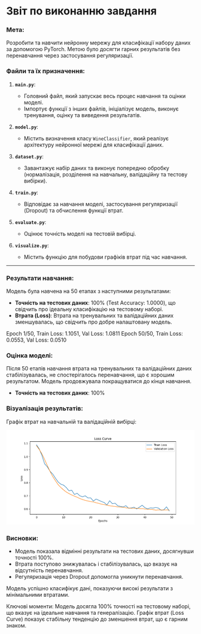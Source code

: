 # Звіт по виконанню завдання

### Мета:
Розробити та навчити нейронну мережу для класифікації набору даних за допомогою PyTorch. Метою було досягти гарних результатів без перенавчання через застосування регуляризації.

### Файли та їх призначення:

1. **`main.py`**:
   - Головний файл, який запускає весь процес навчання та оцінки моделі.
   - Імпортує функції з інших файлів, ініціалізує модель, виконує тренування, оцінку та виведення результатів.

2. **`model.py`**:
   - Містить визначення класу `WineClassifier`, який реалізує архітектуру нейронної мережі для класифікації даних.

3. **`dataset.py`**:
   - Завантажує набір даних та виконує попередню обробку (нормалізація, розділення на навчальну, валідаційну та тестову вибірки).

4. **`train.py`**:
   - Відповідає за навчання моделі, застосування регуляризації (Dropout) та обчислення функції втрат.

5. **`evaluate.py`**:
   - Оцінює точність моделі на тестовій вибірці.

6. **`visualize.py`**:
   - Містить функцію для побудови графіків втрат під час навчання.

---

### Результати навчання:

Модель була навчена на 50 етапах з наступними результатами:

- **Точність на тестових даних**: 100% (Test Accuracy: 1.0000), що свідчить про ідеальну класифікацію на тестовому наборі.
- **Втрата (Loss)**: Втрата на тренувальних та валідаційних даних зменшувалась, що свідчить про добре налаштовану модель.

Epoch 1/50, Train Loss: 1.1051, Val Loss: 1.0811
Epoch 50/50, Train Loss: 0.0553, Val Loss: 0.0510


### Оцінка моделі:
Після 50 етапів навчання втрата на тренувальних та валідаційних даних стабілізувалась, не спостерігалось перенавчання, що є хорошим результатом. Модель продовжувала покращуватися до кінця навчання.

- **Точність на тестових даних**: 100%

### Візуалізація результатів:

Графік втрат на навчальній та валідаційній вибірці:

[![Loss Curve](outputs/loss_curve.png)](outputs/loss_curve.png)

### Висновки:
- Модель показала відмінні результати на тестових даних, досягнувши точності 100%.
- Втрата поступово знижувалась і стабілізувалась, що вказує на відсутність перенавчання.
- Регуляризація через Dropout допомогла уникнути перенавчання.

Модель успішно класифікує дані, показуючи високі результати з мінімальними втратами.

Ключові моменти:
Модель досягла 100% точності на тестовому наборі, що вказує на ідеальне навчання та генералізацію.
Графік втрат (Loss Curve) показує стабільну тенденцію до зменшення втрат, що є гарним знаком.